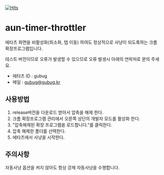[![Hits](https://hits.seeyoufarm.com/api/count/incr/badge.svg?url=https%3A%2F%2Fgithub.com%2Fgubug0%2Faun-timer-throttler&count_bg=%2379C83D&title_bg=%23555555&icon=&icon_color=%23E7E7E7&title=hits&edge_flat=false)](https://hits.seeyoufarm.com)

# aun-timer-throttler

에타츠 화면을 비활성화(최소화, 탭 이동) 하여도 정상적으로 사냥이 되도록하는 크롬 확장프로그램입니다.

테스트 버전이므로 오류가 발생할 수 있으므로 오류 발생시 아래의 연락처로 문의 주세요.

* 에타츠 ID : gubug
* 메일 : gubug@gubug.kr

## 사용방법

1. release버전을 다운로드 받아서 압축을 해제 한다.
2. 크롬 확장프로그램 관리에서 오른쪽 상단의 개발자 모드를 활성화 한다.
3. "압축해제된 확장 프로그램을 로드합니다."를 클릭한다.
4. 압축 해제한 폴더를 선택한다.
5. 에타츠에서 사냥을 시작한다.

## 주의사항
자동사냥 옵션을 켜지 않아도 항상 강제 자동사냥을 수행합니다.
